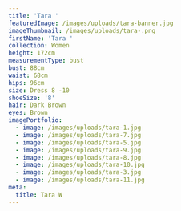 ```yaml
---
title: 'Tara '
featuredImage: /images/uploads/tara-banner.jpg
imageThumbnail: /images/uploads/tara-.png
firstName: 'Tara '
collection: Women
height: 172cm
measurementType: bust
bust: 88cm
waist: 68cm
hips: 96cm
size: Dress 8 -10
shoeSize: '8'
hair: Dark Brown
eyes: Brown
imagePortfolio:
  - image: /images/uploads/tara-1.jpg
  - image: /images/uploads/tara-7.jpg
  - image: /images/uploads/tara-5.jpg
  - image: /images/uploads/tara-9.jpg
  - image: /images/uploads/tara-8.jpg
  - image: /images/uploads/tara-10.jpg
  - image: /images/uploads/tara-3.jpg
  - image: /images/uploads/tara-11.jpg
meta:
  title: Tara W
---
```


